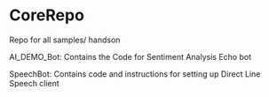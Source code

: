 # CoreRepo

Repo for all samples/ handson

AI_DEMO_Bot: Contains the Code for Sentiment Analysis Echo bot

SpeechBot: Contains code and instructions for setting up Direct Line Speech client

